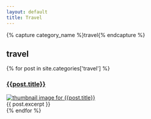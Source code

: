 ```yaml
---
layout: default
title: Travel
---
```

<div id="archives">
        <div class="archive-group">
            {% capture category_name %}travel{% endcapture %}
            <div id="#travel"></div>
            <h2 class="category-head">travel</h2>
            <a name="travel"></a>
            {% for post in site.categories['travel'] %}
                <article class="archive-item">
                    <h3><a href="{{ site.baseurl }}{{ post.url }}">{{post.title}}</a></h3>  
                    <div class="thumbnail">
                        <a href="{{ site.baseurl }}{{ post.url }}"><img src="{{ site.baseurl }}/images/{{ post.thumbnail }}" alt="thumbnail image for {{post.title}}"/></a>
                    </div>
                    {{ post.excerpt }}
                </article>
            {% endfor %}
        </div>
</div>